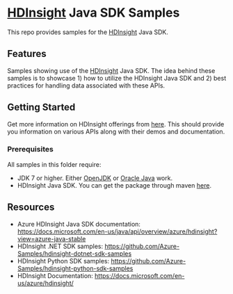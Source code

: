 # [HDInsight](https://azure.microsoft.com/en-us/services/hdinsight/) Java SDK Samples

This repo provides samples for the [HDInsight](https://azure.microsoft.com/en-us/services/hdinsight/) Java SDK.

## Features

Samples showing use of the [HDInsight](https://azure.microsoft.com/en-us/services/hdinsight/) Java SDK.
The idea behind these samples is to showcase 1) how to utilize the HDInsight Java SDK and 2) best practices for handling data associated with these APIs.

## Getting Started

Get more information on HDInsight offerings from [here](https://azure.microsoft.com/en-us/services/hdinsight/).
This should provide you information on various APIs along with their demos and documentation.

### Prerequisites

All samples in this folder require:

- JDK 7 or higher. Either [OpenJDK](http://openjdk.java.net/) or [Oracle Java](https://www.oracle.com/java/index.html) work.
- HDInsight Java SDK. You can get the package through maven [here](https://mvnrepository.com/artifact/com.microsoft.azure.hdinsight.v2018_06_01_preview/azure-mgmt-hdinsight).

## Resources

- Azure HDInsight Java SDK documentation: <https://docs.microsoft.com/en-us/java/api/overview/azure/hdinsight?view=azure-java-stable>
- HDInsight .NET SDK samples: <https://github.com/Azure-Samples/hdinsight-dotnet-sdk-samples>
- HDInsight Python SDK samples: <https://github.com/Azure-Samples/hdinsight-python-sdk-samples>
- HDInsight Documentation: <https://docs.microsoft.com/en-us/azure/hdinsight/>